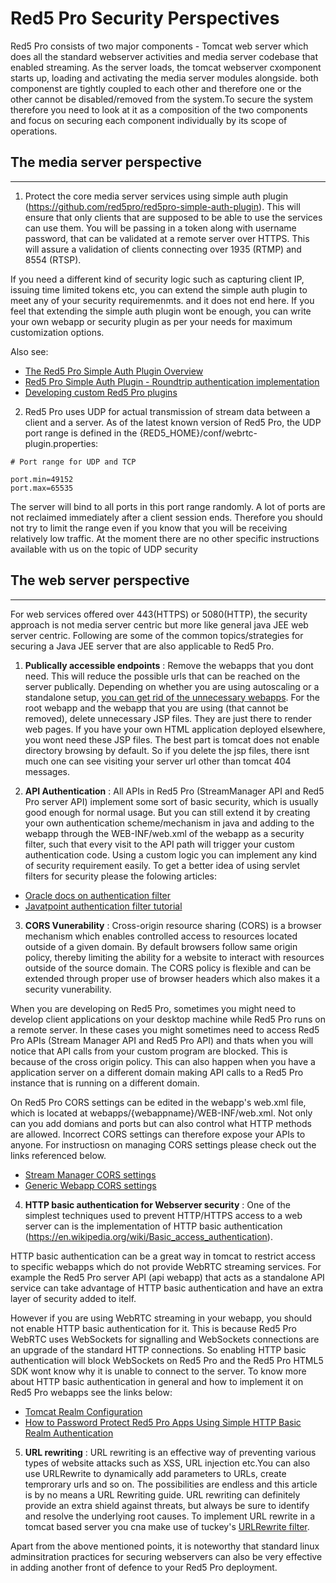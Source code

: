# Red5 Pro Security Perspectives



Red5 Pro consists of two major components - Tomcat web server which does all the standard webserver activities and media server codebase that enabled streaming. As the server loads, the tomcat webserver cxomponent starts up, loading and activating the media server modules alongside. both componenst are tightly coupled to each other and therefore one or the other cannot be disabled/removed from the system.To secure the system therefore you need to look at it as a composition of the two components and focus on securing each component individually by its scope of operations. 


## The media server perspective
---


1. Protect the core media server services using simple auth plugin (https://github.com/red5pro/red5pro-simple-auth-plugin). This will ensure that only clients that are supposed to be able to use the services can use them. You will be passing in a token along with username password, that can be validated at a remote server over HTTPS. This will assure a validation of clients connecting over 1935 (RTMP) and 8554 (RTSP). 

If you need a different kind of security logic such as capturing client IP, issuing time limited tokens etc, you can extend the simple auth plugin to meet any of your security requiremenmts. and it does not end here. If you feel that extending the simple auth plugin wont be enough, you can write your own webapp or security plugin as per your needs for maximum customization options.

Also see: 

* [The Red5 Pro Simple Auth Plugin Overview](https://www.red5pro.com/docs/plugins/authplugin/overview/ )
* [Red5 Pro Simple Auth Plugin - Roundtrip authentication implementation](https://www.red5pro.com/docs/plugins/round-trip-auth/enabling-security/)
* [Developing custom Red5 Pro plugins](https://www.red5pro.com/docs/server/serverside-guides/server-plugin-development/)


2. Red5 Pro uses UDP for actual transmission of stream data between a client and a server. As of the latest known version of Red5 Pro, the UDP port range is defined in the {RED5_HOME}/conf/webrtc-plugin.properties:

```
# Port range for UDP and TCP

port.min=49152
port.max=65535
```

The server will bind to all ports in this port range randomly. A lot of ports are not reclaimed immediately after a client session ends. Therefore you should not try to limit the range even if you know that you will be receiving relatively low traffic. At the moment there are no other specific instructions available with us on the topic of UDP security



## The web server perspective
---


For web services offered over 443(HTTPS) or 5080(HTTP), the security approach is not media server centric but more like general java JEE web server centric. Following are some of the common topics/strategies for securing a Java JEE server that are also applicable to Red5 Pro.


1. **Publically accessible endpoints** : Remove the webapps that you dont need. This will reduce the possible urls that can be reached on the server publically. Depending on whether you are using autoscaling or a standalone setup, [you can get rid of the unnecessary webapps](https://www.red5pro.com/docs/server/installation/optimizing/#removing-unnecessary-plugins-and-webapps). For the root webapp and the webapp that you are using (that cannot be removed), delete unnecessary JSP files. They are just there to render web pages. If you have your own HTML application deployed elsewhere, you wont need these JSP files. The best part is tomcat does not enable directory browsing by default. So if you delete the jsp files, there isnt much one can see visiting your server url other than tomcat 404 messages.


2. **API Authentication** : All APIs in Red5 Pro (StreamManager API and Red5 Pro server API) implement some sort of basic security, which is usually good enough for normal usage. But you can still extend it by creating your own authentication scheme/mechanism in java and adding to the webapp through the WEB-INF/web.xml of the webapp as a security filter, such that every visit to the API path will trigger your custom authentication code.  Using a custom logic you can implement any kind of security requirement easily. To get a better idea of using servlet filters for security please the folowing articles:

 * [Oracle docs on authentication filter](https://docs.oracle.com/cd/E17904_01/web.1111/e13718/servlet.htm#DEVSP519)
 * [Javatpoint authentication filter tutorial](https://www.javatpoint.com/authentication-filter.)


3. **CORS Vunerability** : Cross-origin resource sharing (CORS) is a browser mechanism which enables controlled access to resources located outside of a given domain. By default browsers follow same origin policy, thereby  limiting the ability for a website to interact with resources outside of the source domain. The CORS policy is flexible and can be extended through proper use of browser headers which also makes it a security vunerability. 

When you are developing on Red5 Pro, sometimes you might need to develop client applications on your desktop machine while Red5 Pro runs on a remote server. In these cases you might sometimes need to access Red5 Pro APIs (Stream Manager API and Red5 Pro API) and thats when you will notice that API calls from your custom program are blocked. This is because of the cross origin policy. This can also happen when you have a application server on a different domain making API calls to a Red5 Pro instance that is running on a different domain.

On Red5 Pro CORS settings can be edited in the webapp's web.xml file, which is located at webapps/{webappname}/WEB-INF/web.xml. Not only can you add domians and ports but can also control what HTTP methods are allowed. Incorrect CORS settings can therefore expose your APIs to anyone. For instructiosn on managing CORS settings please check out the links referenced below.

* [Stream Manager CORS settings](https://www.red5pro.com/docs/autoscale/stream-manager-cors/solution/)
* [Generic Webapp CORS settings](https://red5pro.zendesk.com/hc/en-us/articles/115000260768-Enabling-Cross-Origin-Resource-Sharing-CORS)


4. **HTTP basic authentication for Webserver security** : One of the simplest techniques used to prevent HTTP/HTTPS access to a web server can is the implementation of HTTP basic authentication (https://en.wikipedia.org/wiki/Basic_access_authentication).

HTTP basic authentication can be a great way in tomcat to restrict access to specific webapps which do not provide WebRTC streaming services. For example the Red5 Pro server API (api webapp) that acts as a standalone API service can take advantage of HTTP basic authentication and have an extra layer of security added to itelf.

However if you are using WebRTC streaming in your webapp, you should not enable HTTP basic authentication for it. This is because Red5 Pro  WebRTC uses WebSockets for signalling and WebSockets connections are an upgrade of the standard HTTP connections. So enabling HTTP basic authentication will block WebSockets on Red5 Pro and the Red5 Pro HTML5 SDK wont know why it is unable to connect to the server. To know more about HTTP basic authentication in general and how to implement it on Red5 Pro webapps see the links below:


* [Tomcat Realm Configuration](https://tomcat.apache.org/tomcat-7.0-doc/realm-howto.html)
* [How to Password Protect Red5 Pro Apps Using Simple HTTP Basic Realm Authentication](https://red5pro.zendesk.com/hc/en-us/articles/217073838-How-to-Password-Protect-Red5-Pro-Apps-Using-Simple-HTTP-Basic-Realm-Authentication.)


5. **URL rewriting** : URL rewriting is an effective way of preventing various types of website attacks such as XSS, URL injection etc.You can also use URLRewrite to dynamically add parameters to URLs, create temprorary urls and so on. The possibilities are endless and this article is by no means a URL Rewriting guide. URL rewriting can definitely provide an extra shield against threats, but always be sure to identify and resolve the underlying root causes. To implement URL rewrite in a tomcat based server you cna make use of tuckey's [URLRewrite filter](https://tuckey.org/urlrewrite/).


Apart from the above mentioned points, it is noteworthy that standard linux adminsitration practices for securing webservers can also be very effective in adding another front of defence to your Red5 Pro deployment.
